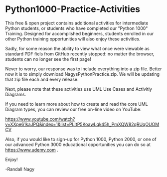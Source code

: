 # Python1000-Practice-Activities
This free & open project contains additional activities for intermediate Python students, or students who have completed our "Python 1000" Training. Designed for accomplished beginners, students enrolled in our other Python training opportunities will also enjoy these activities.

Sadly, for some reason the ability to view what once were viewable as standard PDF fiels from GitHub recently stopped: no matter the browser, students can no longer see the first page! 

Never to worry, our response was to include everything into a zip file. Better now it is to simply download NagysPythonPractice.zip. We will be updating that zip file each and every release.

Next, please note that these activities use UML Use Cases and Activitiy Diagrams.

If you need to learn more about how to create and read the core UML Diagram types, you can review our free on-line video on YouTube:

https://www.youtube.com/watch?v=XXpe61kaJPQ&index=1&list=PLItP5KoawLqk45h_PmXQW82qRUqOUOMCV

Also, if you would like to sign-up for Python 1000, Python 2000, or one of our advanced Python 3000 educational opportunities you can do so at https://www.udemy.com .


Enjoy!

-Randall Nagy



